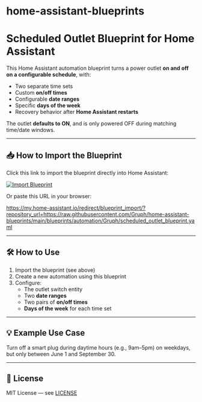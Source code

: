 # home-assistant-blueprints

# Scheduled Outlet Blueprint for Home Assistant

This Home Assistant automation blueprint turns a power outlet **on and off on a configurable schedule**, with:

- Two separate time sets
- Custom **on/off times**
- Configurable **date ranges**
- Specific **days of the week**
- Recovery behavior after **Home Assistant restarts**

The outlet **defaults to ON**, and is only powered OFF during matching time/date windows.

---

## 📥 How to Import the Blueprint

Click this link to import the blueprint directly into Home Assistant:

[![Import Blueprint](https://my.home-assistant.io/badges/blueprint_import.svg)](https://my.home-assistant.io/redirect/blueprint_import/?repository_url=https://raw.githubusercontent.com/Gruph/home-assistant-blueprints/main/blueprints/automation/Gruph/scheduled_outlet_blueprint.yaml)

Or paste this URL in your browser:

https://my.home-assistant.io/redirect/blueprint_import/?repository_url=https://raw.githubusercontent.com/Gruph/home-assistant-blueprints/main/blueprints/automation/Gruph/scheduled_outlet_blueprint.yaml

---

## 🛠 How to Use

1. Import the blueprint (see above)
2. Create a new automation using this blueprint
3. Configure:
   - The outlet switch entity
   - Two **date ranges**
   - Two pairs of **on/off times**
   - **Days of the week** for each time set

---

## 💡 Example Use Case

Turn off a smart plug during daytime hours (e.g., 9am–5pm) on weekdays, but only between June 1 and September 30.

---

## 📄 License

MIT License — see [LICENSE](LICENSE)
